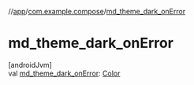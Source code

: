 //[app](../../index.md)/[com.example.compose](index.md)/[md_theme_dark_onError](md_theme_dark_on-error.md)

# md_theme_dark_onError

[androidJvm]\
val [md_theme_dark_onError](md_theme_dark_on-error.md): [Color](https://developer.android.com/reference/kotlin/androidx/compose/ui/graphics/Color.html)
